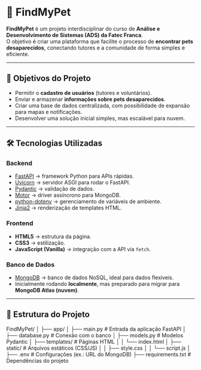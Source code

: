 # 🐾 FindMyPet

**FindMyPet** é um projeto interdisciplinar do curso de **Análise e Desenvolvimento de Sistemas (ADS) da Fatec Franca**.  
O objetivo é criar uma plataforma que facilite o processo de **encontrar pets desaparecidos**, conectando tutores e a comunidade de forma simples e eficiente.  

---

## 🎯 Objetivos do Projeto
- Permitir o **cadastro de usuários** (tutores e voluntários).
- Enviar e armazenar **informações sobre pets desaparecidos**.
- Criar uma base de dados centralizada, com possibilidade de expansão para mapas e notificações.
- Desenvolver uma solução inicial simples, mas escalável para nuvem.

---

## 🛠️ Tecnologias Utilizadas

### Backend
- [FastAPI](https://fastapi.tiangolo.com/) → framework Python para APIs rápidas.
- [Uvicorn](https://www.uvicorn.org/) → servidor ASGI para rodar o FastAPI.
- [Pydantic](https://docs.pydantic.dev/) → validação de dados.
- [Motor](https://motor.readthedocs.io/) → driver assíncrono para MongoDB.
- [python-dotenv](https://pypi.org/project/python-dotenv/) → gerenciamento de variáveis de ambiente.
- [Jinja2](https://jinja.palletsprojects.com/) → renderização de templates HTML.

### Frontend
- **HTML5** → estrutura da página.
- **CSS3** → estilização.
- **JavaScript (Vanilla)** → integração com a API via `fetch`.

### Banco de Dados
- [MongoDB](https://www.mongodb.com/) → banco de dados NoSQL, ideal para dados flexíveis.
- Inicialmente rodando **localmente**, mas preparado para migrar para **MongoDB Atlas (nuvem)**.

---

## 📂 Estrutura do Projeto

FindMyPet/
│
├── app/
│ ├── main.py # Entrada da aplicação FastAPI
│ ├── database.py # Conexão com o banco
│ ├── models.py # Modelos Pydantic
│ ├── templates/ # Páginas HTML
│ │ └── index.html
│ ├── static/ # Arquivos estáticos (CSS/JS)
│ │ ├── style.css
│ │ └── script.js
│
├── .env # Configurações (ex.: URL do MongoDB)
├── requirements.txt # Dependências do projeto